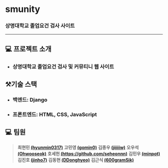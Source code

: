 # smunity

### 상명대학교 졸업요건 검사 사이트

---

## :computer: 프로젝트 소개

* ### 상명대학교 졸업요건 검사 및 커뮤티니 웹 사이트

## ⚒️기술 스택

* ### 백엔드: Django
* ### 프론트엔드: HTML, CSS, JavaScript

## :computer: 팀원 

> **최현민 [(hyunmin0317)](https://github.com/hyunmin0317)**
> **고민영 [(gomin0)](https://github.com/gomin0)**
> **김종우 [(jiiiiiw)](https://github.com/jiiiiiw)**
> **오우석 [(Ohwooseok)](https://github.com/Ohwooseok)**
> **호세헌 [(https://github.com/seheonnn)]()**
> **김민우 [(minpot)](https://github.com/minpot)**
> **김진호 [(jinho7)](https://github.com/jinho7)**
> **김동현 [(DDonghyeo)](https://github.com/DDonghyeo)**
> **김근식 [(600gramSik)](https://github.com/600gramSik)**
